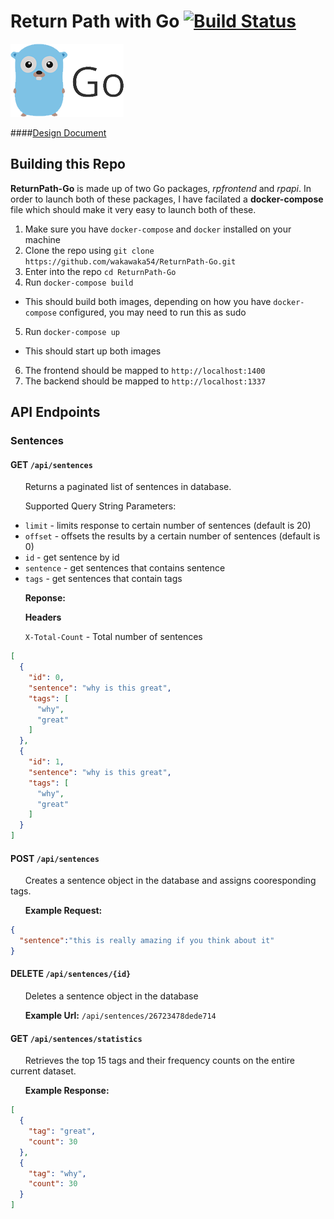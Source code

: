 # Return Path with Go [![Build Status](https://travis-ci.org/wakawaka54/ReturnPath-Go.svg?branch=master)](https://travis-ci.org/wakawaka54/ReturnPath-Go)

![Image of Yaktocat](rpfrontend/static/images/go.png)

####[Design Document](DESIGN.md)

## Building this Repo

**ReturnPath-Go** is made up of two Go packages, *rpfrontend* and *rpapi*. In order to launch both of these packages, I have facilated a **docker-compose** file which should make it very easy to launch both of these.

1. Make sure you have `docker-compose` and `docker` installed on your machine
2. Clone the repo using `git clone https://github.com/wakawaka54/ReturnPath-Go.git`
3. Enter into the repo `cd ReturnPath-Go`
4. Run `docker-compose build`
  * This should build both images, depending on how you have `docker-compose` configured, you may need to run this as sudo
5. Run `docker-compose up`
  * This should start up both images
6. The frontend should be mapped to `http://localhost:1400`
7. The backend should be mapped to `http://localhost:1337`

## API Endpoints

### Sentences

#### GET `/api/sentences`
&nbsp;&nbsp;&nbsp;&nbsp;&nbsp;&nbsp;Returns a paginated list of sentences in database.

&nbsp;&nbsp;&nbsp;&nbsp;&nbsp;&nbsp;Supported Query String Parameters:

* `limit` - limits response to certain number of sentences (default is 20)
* `offset` - offsets the results by a certain number of sentences (default is 0)
* `id` - get sentence by id
* `sentence` - get sentences that contains sentence
* `tags` - get sentences that contain tags

&nbsp;&nbsp;&nbsp;&nbsp;&nbsp;&nbsp;**Reponse:**

&nbsp;&nbsp;&nbsp;&nbsp;&nbsp;&nbsp;**Headers**

&nbsp;&nbsp;&nbsp;&nbsp;&nbsp;&nbsp;`X-Total-Count` - Total number of sentences

```json
[
  {
    "id": 0,
    "sentence": "why is this great",
    "tags": [
      "why",
      "great"
    ]
  },
  {
    "id": 1,
    "sentence": "why is this great",
    "tags": [
      "why",
      "great"
    ]
  }
]
```

#### POST `/api/sentences`
&nbsp;&nbsp;&nbsp;&nbsp;&nbsp;&nbsp;Creates a sentence object in the database and assigns cooresponding tags.

&nbsp;&nbsp;&nbsp;&nbsp;&nbsp;&nbsp;**Example Request:**

```json
{
  "sentence":"this is really amazing if you think about it"
}
```

#### DELETE `/api/sentences/{id}`
&nbsp;&nbsp;&nbsp;&nbsp;&nbsp;&nbsp;Deletes a sentence object in the database

&nbsp;&nbsp;&nbsp;&nbsp;&nbsp;&nbsp;**Example Url:** `/api/sentences/26723478dede714`

#### GET `/api/sentences/statistics`
&nbsp;&nbsp;&nbsp;&nbsp;&nbsp;&nbsp;Retrieves the top 15 tags and their frequency counts on the entire current dataset. 

&nbsp;&nbsp;&nbsp;&nbsp;&nbsp;&nbsp;**Example Response:**
```json
[
  {
    "tag": "great",
    "count": 30
  },
  {
    "tag": "why",
    "count": 30
  }
]
```
